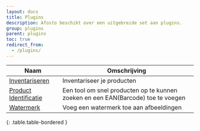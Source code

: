 ```yaml
---
layout: docs
title: Plugins
description: Afosto beschikt over een uitgebreide set aan plugins.
group: plugins
parent: plugins
toc: true
redirect_from:
  - /plugins/
---
```

|Naam|Omschrijving|
|---|---|
|[Inventariseren](/plugins/inventariseren)|Inventariseer je producten|
|[Product Identificatie](/plugins/pid)|Een tool om snel producten op te kunnen zoeken en een EAN(Barcode) toe te voegen|
|[Watermerk](/plugins/watermerk)|Voeg een watermerk toe aan afbeeldingen|
{: .table.table-bordered }

